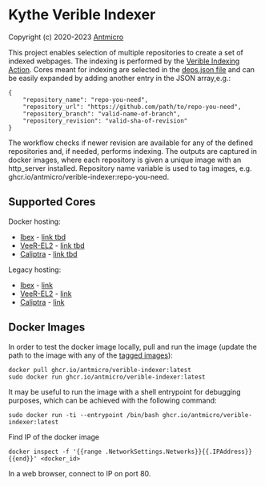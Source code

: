 # Kythe Verible Indexer

Copyright (c) 2020-2023 [Antmicro](https://www.antmicro.com)

This project enables selection of multiple repositories to create a set of indexed webpages. The indexing is performed by the [Verible Indexing Action](https://github.com/antmicro/verible-indexing-action). Cores meant for indexing are selected in the [deps.json file](https://github.com/antmicro/verible-indexer/blob/mczyz/gh-action/deps.json) and can be easily expanded by adding another entry in the JSON array,e.g.:

	{
		"repository_name": "repo-you-need",
		"repository_url": "https://github.com/path/to/repo-you-need",
		"repository_branch": "valid-name-of-branch",
		"repository_revision": "valid-sha-of-revision"
	}

The workflow checks if newer revision are available for any of the defined repositories and, if needed, performs indexing. The outputs are captured in docker images, where each repository is given a unique image with an http_server installed. Repository name variable is used to tag images, e.g. ghcr.io/antmicro/verible-indexer:repo-you-need.

## Supported Cores

Docker hosting:
* [Ibex](https://github.com/lowRISC/ibex) - [link tbd]()
* [VeeR-EL2](https://github.com/antmicro/Cores-VeeR-EL2) - [link tbd]()
* [Caliptra](https://github.com/chipsalliance/caliptra-rtl) - [link tbd]()

Legacy hosting:

* [Ibex](https://github.com/lowRISC/ibex) - [link](http://34.123.203.237)
* [VeeR-EL2](https://github.com/antmicro/Cores-VeeR-EL2) - [link](http://34.27.121.3)
* [Caliptra](https://github.com/chipsalliance/caliptra-rtl) - [link](http://34.31.62.228)

## Docker Images

In order to test the docker image locally, pull and run the image (update the path to the image with any of the [tagged images](https://github.com/antmicro/verible-indexer/pkgs/container/verible-indexer)):

	docker pull ghcr.io/antmicro/verible-indexer:latest
	sudo docker run ghcr.io/antmicro/verible-indexer:latest

It may be useful to run the image with a shell entrypoint for debugging purposes, which can be achieved with the following command:

	sudo docker run -ti --entrypoint /bin/bash ghcr.io/antmicro/verible-indexer:latest

Find IP of the docker image

	docker inspect -f '{{range .NetworkSettings.Networks}}{{.IPAddress}}{{end}}' <docker_id>

In a web browser, connect to IP on port 80.